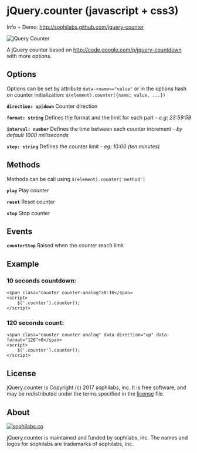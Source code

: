 # jQuery.counter (javascript + css3)

Info + Demo: http://sophilabs.github.com/jquery-counter

![jQuery Counter](http://i.imgur.com/ub7D9.png)

A jQuery counter based on http://code.google.com/p/jquery-countdown with more options.


## Options
Options can be set by attribute `data-<name>="value"` or in the options hash on counter initialization: `$(element).counter({name: value, ...})`

**`direction: up|down`** Counter direction

**`format: string`** Defines the format and the limit for each part - _e.g: 23:59:59_

**`interval: number`** Defines the time between each counter increment - _by default 1000 milliseconds_

**`stop: string`** Defines the counter limit - _eg: 10:00 (ten minutes)_

## Methods
Methods can be call using `$(element).counter('method')`

**`play`** Play counter

**`reset`** Reset counter

**`stop`** Stop counter

## Events

**`counterStop`** Raised when the counter reach limit

## Example
### 10 seconds countdown:

    <span class="counter counter-analog">0:10</span>
    <script>
        $('.counter').counter();
    </script>

### 120 seconds count:
    <span class="counter counter-analog" data-direction="up" data-format="120">0</span>
    <script>
        $('.counter').counter();
    </script>
    
## License
jQuery.counter is Copyright (c) 2017 sophilabs, inc. It is free software, and may be
redistributed under the terms specified in the [license](/LICENSE) file.

## About

[![sophilabs.co](https://s3.amazonaws.com/sophilabs-assets/logo/logo_300x66.gif)](https://sophilabs.co)

jQuery.counter is maintained and funded by sophilabs, inc. The names and logos for
sophilabs are trademarks of sophilabs, inc.
